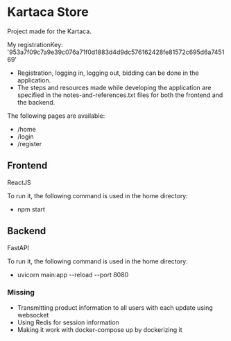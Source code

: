 # Kartaca Store
Project made for the Kartaca.

My registrationKey:
'953a7f09c7a9e39c076a71f0d1883d4d9dc576162428fe81572c695d6a745169'

- Registration, logging in, logging out, bidding can be done in the application.
- The steps and resources made while developing the application are specified in the notes-and-references.txt files for both the frontend and the backend.

The following pages are available:
- /home
- /login
- /register

## Frontend
ReactJS

To run it, the following command is used in the home directory:
- npm start

## Backend
FastAPI

To run it, the following command is used in the home directory:
- uvicorn main:app --reload --port 8080

### Missing

- Transmitting product information to all users with each update using websocket
- Using Redis for session information
- Making it work with docker-compose up by dockerizing it